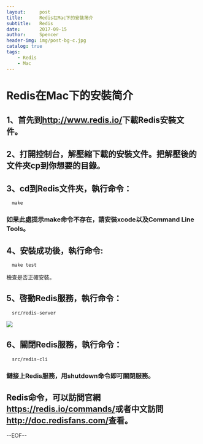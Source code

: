 ```yaml
---
layout:     post
title:      Redis在Mac下的安裝简介
subtitle:   Redis
date:       2017-09-15
author:     Spencer
header-img: img/post-bg-c.jpg
catalog: true
tags:
    - Redis
    - Mac
---
```


# Redis在Mac下的安裝简介

## 1、首先到<http://www.redis.io/>下載Redis安裝文件。

## 2、打開控制台，解壓縮下載的安裝文件。把解壓後的文件夾cp到你想要的目錄。

## 3、cd到Redis文件夾，執行命令：

  ```
    make
  ```

### 如果此處提示make命令不存在，請安裝xcode以及Command Line Tools。

## 4、安裝成功後，執行命令:

  ```
    make test
  ```
檢查是否正確安裝。

## 5、啓動Redis服務，執行命令：

  ```
    src/redis-server
  ```
![](https://spencerzhang.github.io/resource/Redis-server-startup.jpeg)

## 6、關閉Redis服務，執行命令：
  ```
    src/redis-cli
  ```
### 鏈接上Redis服務，用shutdown命令即可關閉服務。

## Redis命令，可以訪問官網<https://redis.io/commands/>或者中文訪問<http://doc.redisfans.com/>查看。

--EOF--
